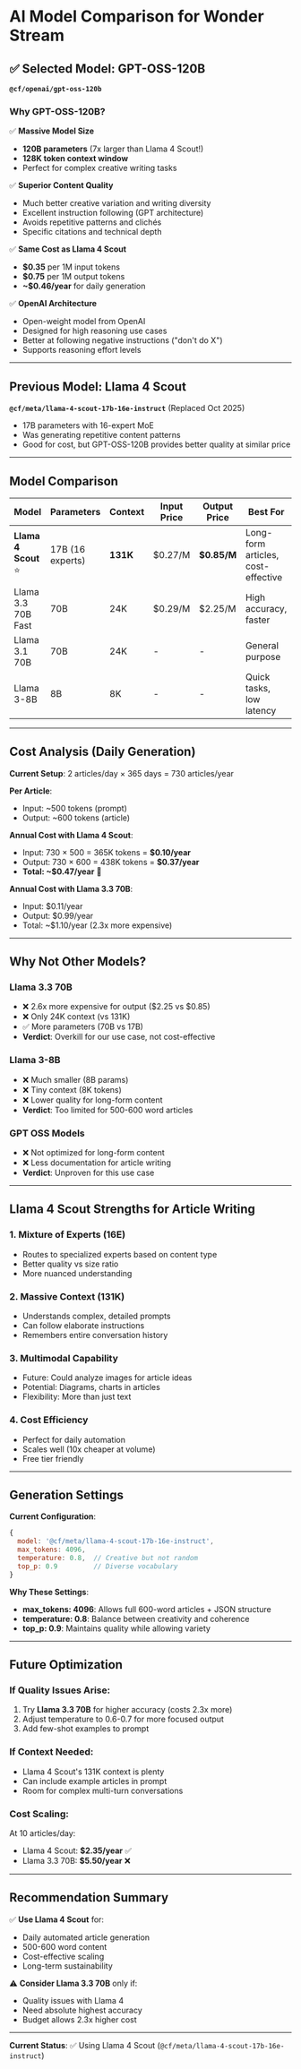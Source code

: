 # AI Model Comparison for Wonder Stream

## ✅ Selected Model: GPT-OSS-120B

**`@cf/openai/gpt-oss-120b`**

### Why GPT-OSS-120B?

✅ **Massive Model Size**
- **120B parameters** (7x larger than Llama 4 Scout!)
- **128K token context window**
- Perfect for complex creative writing tasks

✅ **Superior Content Quality**
- Much better creative variation and writing diversity
- Excellent instruction following (GPT architecture)
- Avoids repetitive patterns and clichés
- Specific citations and technical depth

✅ **Same Cost as Llama 4 Scout**
- **$0.35** per 1M input tokens
- **$0.75** per 1M output tokens
- **~$0.46/year** for daily generation

✅ **OpenAI Architecture**
- Open-weight model from OpenAI
- Designed for high reasoning use cases
- Better at following negative instructions ("don't do X")
- Supports reasoning effort levels

---

## Previous Model: Llama 4 Scout

**`@cf/meta/llama-4-scout-17b-16e-instruct`** (Replaced Oct 2025)

- 17B parameters with 16-expert MoE
- Was generating repetitive content patterns
- Good for cost, but GPT-OSS-120B provides better quality at similar price

---

## Model Comparison

| Model | Parameters | Context | Input Price | Output Price | Best For |
|-------|-----------|---------|-------------|--------------|----------|
| **Llama 4 Scout** ⭐ | 17B (16 experts) | **131K** | $0.27/M | **$0.85/M** | Long-form articles, cost-effective |
| Llama 3.3 70B Fast | 70B | 24K | $0.29/M | $2.25/M | High accuracy, faster |
| Llama 3.1 70B | 70B | 24K | - | - | General purpose |
| Llama 3-8B | 8B | 8K | - | - | Quick tasks, low latency |

---

## Cost Analysis (Daily Generation)

**Current Setup**: 2 articles/day × 365 days = 730 articles/year

**Per Article**:
- Input: ~500 tokens (prompt)
- Output: ~600 tokens (article)

**Annual Cost with Llama 4 Scout**:
- Input: 730 × 500 = 365K tokens = **$0.10/year**
- Output: 730 × 600 = 438K tokens = **$0.37/year**
- **Total: ~$0.47/year** 🎉

**Annual Cost with Llama 3.3 70B**:
- Input: $0.11/year
- Output: $0.99/year
- Total: ~$1.10/year (2.3x more expensive)

---

## Why Not Other Models?

### Llama 3.3 70B
- ❌ 2.6x more expensive for output ($2.25 vs $0.85)
- ❌ Only 24K context (vs 131K)
- ✅ More parameters (70B vs 17B)
- **Verdict**: Overkill for our use case, not cost-effective

### Llama 3-8B
- ❌ Much smaller (8B params)
- ❌ Tiny context (8K tokens)
- ❌ Lower quality for long-form content
- **Verdict**: Too limited for 500-600 word articles

### GPT OSS Models
- ❌ Not optimized for long-form content
- ❌ Less documentation for article writing
- **Verdict**: Unproven for this use case

---

## Llama 4 Scout Strengths for Article Writing

### 1. Mixture of Experts (16E)
- Routes to specialized experts based on content type
- Better quality vs size ratio
- More nuanced understanding

### 2. Massive Context (131K)
- Understands complex, detailed prompts
- Can follow elaborate instructions
- Remembers entire conversation history

### 3. Multimodal Capability
- Future: Could analyze images for article ideas
- Potential: Diagrams, charts in articles
- Flexibility: More than just text

### 4. Cost Efficiency
- Perfect for daily automation
- Scales well (10x cheaper at volume)
- Free tier friendly

---

## Generation Settings

**Current Configuration**:
```javascript
{
  model: '@cf/meta/llama-4-scout-17b-16e-instruct',
  max_tokens: 4096,
  temperature: 0.8,  // Creative but not random
  top_p: 0.9         // Diverse vocabulary
}
```

**Why These Settings**:
- **max_tokens: 4096**: Allows full 600-word articles + JSON structure
- **temperature: 0.8**: Balance between creativity and coherence
- **top_p: 0.9**: Maintains quality while allowing variety

---

## Future Optimization

### If Quality Issues Arise:
1. Try **Llama 3.3 70B** for higher accuracy (costs 2.3x more)
2. Adjust temperature to 0.6-0.7 for more focused output
3. Add few-shot examples to prompt

### If Context Needed:
- Llama 4 Scout's 131K context is plenty
- Can include example articles in prompt
- Room for complex multi-turn conversations

### Cost Scaling:
At 10 articles/day:
- Llama 4 Scout: **$2.35/year** ✅
- Llama 3.3 70B: **$5.50/year** ❌

---

## Recommendation Summary

✅ **Use Llama 4 Scout** for:
- Daily automated article generation
- 500-600 word content
- Cost-effective scaling
- Long-term sustainability

⚠️ **Consider Llama 3.3 70B** only if:
- Quality issues with Llama 4
- Need absolute highest accuracy
- Budget allows 2.3x higher cost

---

**Current Status**: ✅ Using Llama 4 Scout (`@cf/meta/llama-4-scout-17b-16e-instruct`)
